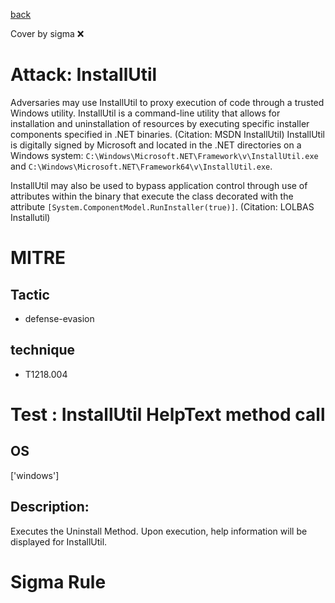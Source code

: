 [back](../index.md)

Cover by sigma :x: 

# Attack: InstallUtil

 Adversaries may use InstallUtil to proxy execution of code through a trusted Windows utility. InstallUtil is a command-line utility that allows for installation and uninstallation of resources by executing specific installer components specified in .NET binaries. (Citation: MSDN InstallUtil) InstallUtil is digitally signed by Microsoft and located in the .NET directories on a Windows system: <code>C:\Windows\Microsoft.NET\Framework\v<version>\InstallUtil.exe</code> and <code>C:\Windows\Microsoft.NET\Framework64\v<version>\InstallUtil.exe</code>.

InstallUtil may also be used to bypass application control through use of attributes within the binary that execute the class decorated with the attribute <code>[System.ComponentModel.RunInstaller(true)]</code>. (Citation: LOLBAS Installutil)

# MITRE
## Tactic
  - defense-evasion

## technique
  - T1218.004

# Test : InstallUtil HelpText method call

## OS

 ['windows']

## Description:

 Executes the Uninstall Method. Upon execution, help information will be displayed for InstallUtil.


# Sigma Rule
